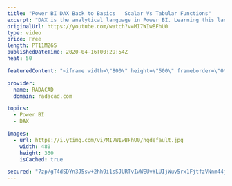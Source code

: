 ```yaml
---
title: "Power BI DAX Back to Basics   Scalar Vs Tabular Functions"
excerpt: "DAX is the analytical language in Power BI. Learning this language, however, comes with some difficulties. Part of that challenge is the way that functions work in DAX. Learning the output of functions is an important element of learning how and where you can use them. In this video, I'll explain two"
originalUrl: https://youtube.com/watch?v=MI7WIwBFhU0
type: video
price: Free
length: PT11M26S
publishedDateTime: 2020-04-16T00:29:54Z
heat: 50

featuredContent: "<iframe width=\"800\" height=\"500\" frameborder=\"0\" src=\"https://www.youtube.com/embed/MI7WIwBFhU0\" allow=\"accelerometer; autoplay; encrypted-media; gyroscope; picture-in-picture\" allowfullscreen></iframe>"

provider:
  name: RADACAD
  domain: radacad.com

topics:
  - Power BI
  - DAX

images:
  - url: https://i.ytimg.com/vi/MI7WIwBFhU0/hqdefault.jpg
    width: 480
    height: 360
    isCached: true

secured: "7zp/gT4dSDYn3J5sw+2hh9i1sSJURTvIwWEUvYLUIjWuv5rx1FjtfzVNnm44jt+z/cDGRLZeVZ3LY8cBiUEQsJAQiWLZjOTmm3Y+tQEqDgzFgjUcs/76Us+qER1dUQpiwHacMfV2gcrpVKUSj1f7IppeIsAEs4IJUDgujvv8m/e8moCajA+Bkj3IC4N+U73JCNxhorjZd+cc28f+sXDZOlWANFSZQxdXQluc8c0DhYYDIDLsGnfYaoPgkUbB09RGDH7zwgpjuZwMlGbTPb8mb06hq1aI6Kbrxo8jah/SCGlogGJTkTMQRWhm7V7kTL8XOMlzqAYNAvbZ+RAnM2rvcdksZ2lq7Z03rWDkCTB8jTq52mz6x+j0E9FczGEHJNAv2gIBwVDgo3vFu0A0Dn3qwp4gJDwu8nWgGgh4nlbkPHU=;PbM3pH3INv+PIyTmEulQCQ=="
---
```


